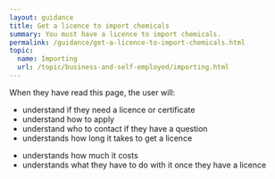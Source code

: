 ```yaml
---
layout: guidance
title: Get a licence to import chemicals
summary: You must have a licence to import chemicals.
permalink: /guidance/get-a-licence-to-import-chemicals.html
topic:
  name: Importing
  url: /topic/business-and-self-employed/importing.html
---
```

When they have read this page, the user will:

- understand if they need a licence or certificate
- understand how to apply
- understand who to contact if they have a question
- understands how long it takes to get a licence
* understands how much it costs
* understands what they have to do with it once they have a licence
